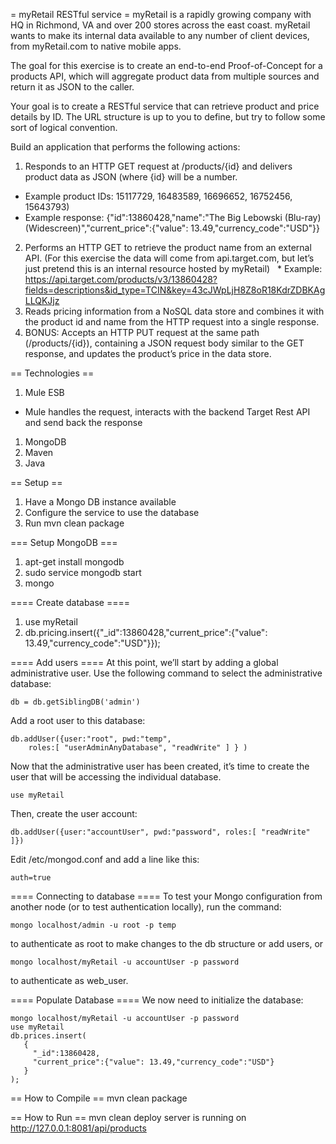 = myRetail RESTful service = 
myRetail is a rapidly growing company with HQ in Richmond, VA and over 200 stores across the east coast. myRetail wants to make its internal data available to any number of client devices, from myRetail.com to native mobile apps. 

The goal for this exercise is to create an end-to-end Proof-of-Concept for a products API, which will aggregate product data from multiple sources and return it as JSON to the caller. 

Your goal is to create a RESTful service that can retrieve product and price details by ID. The URL structure is up to you to define, but try to follow some sort of logical convention.

Build an application that performs the following actions: 

1. Responds to an HTTP GET request at /products/{id} and delivers product data as JSON (where {id} will be a number. 
  * Example product IDs: 15117729, 16483589, 16696652, 16752456, 15643793) 
  * Example response: {"id":13860428,"name":"The Big Lebowski (Blu-ray) (Widescreen)","current_price":{"value": 13.49,"currency_code":"USD"}}
2. Performs an HTTP GET to retrieve the product name from an external API. (For this exercise the data will come from api.target.com, but let’s just pretend this is an internal resource hosted by myRetail)    * Example: https://api.target.com/products/v3/13860428?fields=descriptions&id_type=TCIN&key=43cJWpLjH8Z8oR18KdrZDBKAgLLQKJjz
3. Reads pricing information from a NoSQL data store and combines it with the product id and name from the HTTP request into a single response.  
4. BONUS: Accepts an HTTP PUT request at the same path (/products/{id}), containing a JSON request body similar to the GET response, and updates the product’s price in the data store. 

== Technologies ==
 1. Mule ESB
   * Mule handles the request, interacts with the backend Target Rest API and send back the response
 1. MongoDB
 1. Maven
 1. Java

== Setup ==
1. Have a Mongo DB instance available
1. Configure the service to use the database
1. Run mvn clean package

=== Setup MongoDB ===
1. apt-get install mongodb
1. sudo service mongodb start
1. mongo 

==== Create database ====
1. use myRetail
1. db.pricing.insert({"_id":13860428,"current_price":{"value": 13.49,"currency_code":"USD"}});

==== Add users ====
At this point, we’ll start by adding a global administrative user. Use the following command to select the administrative database:
```
db = db.getSiblingDB('admin')
```

Add a root user to this database:
```
db.addUser({user:"root", pwd:"temp",
    roles:[ "userAdminAnyDatabase", "readWrite" ] } )
```

Now that the administrative user has been created, it’s time to create the user that will be accessing the individual database. 
```
use myRetail
```

Then, create the user account:
```
db.addUser({user:"accountUser", pwd:"password", roles:[ "readWrite" ]})
```

Edit /etc/mongod.conf and add a line like this:
```
auth=true
```

==== Connecting to database ====
To test your Mongo configuration from another node (or to test authentication locally), run the command:

```
mongo localhost/admin -u root -p temp
```
to authenticate as root to make changes to the db structure or add users, or

```
mongo localhost/myRetail -u accountUser -p password
```
to authenticate as web_user.

==== Populate Database ====
We now need to initialize the database:
```
mongo localhost/myRetail -u accountUser -p password
use myRetail
db.prices.insert(
   {
     "_id":13860428,
     "current_price":{"value": 13.49,"currency_code":"USD"}
   }
);
```

== How to Compile ==
mvn clean package

== How to Run ==
mvn clean deploy
server is running on http://127.0.0.1:8081/api/products
